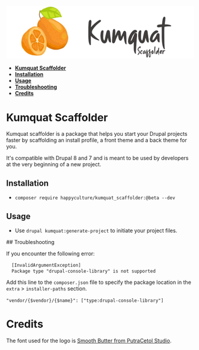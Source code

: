 ![Logo Kumquat Scaffolder](kumquat_scaffolder.png)

* **[Kumquat Scaffolder](#intro)**
* **[Installation](#installation)**
* **[Usage](#usage)**
* **[Troubleshooting](#troubleshooting)**
* **[Credits](#credits)**

# <a name="intro"></a>Kumquat Scaffolder

Kumquat scaffolder is a package that helps you start your Drupal projects faster by scaffolding an install profile, a front theme and a back theme for you.

It's compatible with Drupal 8 and 7 and is meant to be used by developers at the very beginning of a new project.

## <a name="installation"></a>Installation

- `composer require happyculture/kumquat_scaffolder:@beta --dev`

## <a name="usage"></a>Usage

- Use `drupal kumquat:generate-project` to initiate your project files.

## <a name="troubleshooting"></a>Troubleshooting

If you encounter the following error:

```
  [InvalidArgumentException]                              
  Package type "drupal-console-library" is not supported 
```

Add this line to the `composer.json` file to specify the package location in the `extra` > `installer-paths` section.

`"vendor/{$vendor}/{$name}": ["type:drupal-console-library"]`

# <a name="credits"></a>Credits

The font used for the logo is [Smooth Butter from PutraCetol Studio](https://putracetol.com/product/smooth-butter/).

